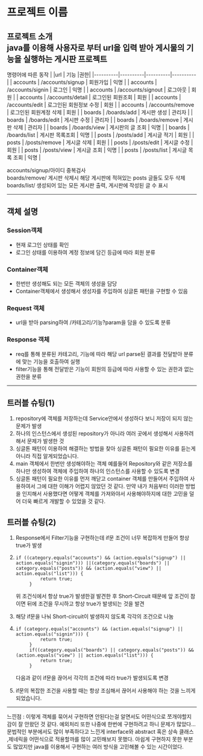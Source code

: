 # 프로젝트 이름  
프로젝트 소개  
java를 이용해 사용자로 부터 url을 입력 받아 게시물의 기능을 실행하는 게시판 프로젝트
---
명령어에 따른 동작
|  |url | 기능 |권한|
|----------|----------|----------|----------|
| accounts  | /accounts/signup   | 회원가입  | 익명 |
| accounts  | /accounts/signin   | 로그인   | 익명 |
| accounts  | /accounts/signout  | 로그아웃  | 회원  |
| accounts | /accounts/detail  | 로그인된 회원조회  | 회원 |
| accounts | /accounts/edit  | 로그인된 회원정보 수정  | 회원 |
| accounts | /accounts/remove | 로그인된 회원계정 삭제  | 회원 |
| boards | /boards/add  | 게시판 생성  | 관리자 |
| boards | /boards/edit  | 게시판 수정  | 관리자 |
| boards | /boards/remove  | 게시판 삭제  | 관리자 |
| boards | /boards/view  | 게시판의 글 조회  | 익명 |
| boards | /boards/list  | 게시판 목록조회  | 익명 |
| posts | /posts/add  | 게시글 적기  | 회원 |
| posts | /posts/remove  | 게시글 삭제  | 회원 |
| posts | /posts/edit  | 게시글 수정  | 회원 |
| posts | /posts/view  | 게시글 조회  | 익명 |
| posts | /posts/list  | 게시글 목록 조회  | 익명 |

accounts/signup/아이디 중복검사  
boards/remove/ 게시판 삭제시 해당 게시판에 적혀있는 posts 글들도 모두 삭제  
boards/list/ 생성되어 있는 모든 게시판 출력, 게시판에 작성된 글 수 표시

---
## 객체 설명
### Session객체
- 현재 로그인 상태를 확인
- 로그인 상태를 이용하여 계정 정보에 담긴 등급에 따라 회원 분류

### Container객체
- 한번만 생성해도 되는 모든 객체의 생성을 담당
- Container객체에서 생성해서 생성자를 주입하여 싱글톤 패턴을 구현할 수 있음

### Request 객체
- url을 받아 parsing하여 /카테고리/기능?param을 담을 수 있도록 분류

### Response 객체
- req를 통해 분류된 카테고리, 기능에 따라 해당 url parse된 결과를 전달받아 분류에 맞는 기능을 호출하여 실행
- filter기능을 통해 전달받은 기능이 회원의 등급에 따라 사용할 수 있는 권한과 없는 권한을 분류

---
## 트러블 슈팅(1)  
1. repository에 객체를 저장하는데 Service안에서 생성하다 보니 저장이 되지 않는 문제가 발생
2. 하나의 인스턴스에서 생성된 repository가 아니라 여러 곳에서 생성해서 사용하려 해서 문제가 발생한 것 
3. 싱글톤 패턴이 이용하여 해결하는 방법을 찾아 싱글톤 패턴이 필요한 이유를 듣는게 아니라 직접 알게되었습니다.
4. main 객체에서 한번만 생성해야하는 객체 예를들어 Repository와 같은 저장소를 하나만 생성하여 객체에 주입하여 하나의 인스턴스를 사용할 수 있도록 변경
5. 싱글톤 패턴이 필요한 이유를 먼저 깨닫고 container 객체를 만들어서 주입하여 사용하여서 그에 대한 이해가 어렵지 않았던 것 같다. 만약 내가 처음부터 이러한 방법을 인지해서 사용했다면 어떻게 객체를 가져와야서 사용해야하지에 대한 고민을 덜어 더욱 빠르게 개발할 수 있었을 것 같다.

## 트러블 슈팅(2)
1. Response에서 Filter기능을 구현하는데 if문 조건이 너무 복잡하게 만들어 항상 true가 발생
2. ```
   if ((category.equals("accounts") && (action.equals("signup") || action.equals("signin"))) ||(category.equals("boards") || category.equals("posts")) && (action.equals("view") || action.equals("list"))) {
            return true;
        }
   ```
   위 조건식에서 항상 true가 발생한걸 발견한 후 Short-Circuit 때문에 앞 조건이 참이면 뒤에 조건을 무시하고 항상 true가 발생되는 것을 발견

3. 해당 if문을 나눠 Short-circuit이 발생하지 않도록 각각의 조건으로 나눔

4. ```
   if (category.equals("accounts") && (action.equals("signup") || action.equals("signin"))) {
            return true;
        }
        if((category.equals("boards") || category.equals("posts")) && (action.equals("view") || action.equals("list"))) {
            return true;
        }
   ```
   다음과 같이 if문을 끊어서 각각의 조건에 따라 true가 발생되도록 변경

5. if문의 복잡한 조건을 사용할 때는 항상 조심해서 끊어서 사용해야 하는 것을 느끼게 되었습니다.

---
느낀점 : 이렇게 객체를 묶어서 구현하면 안된다는걸 알면서도 어떤식으로 쪼개야할지 감이 잘 안왔던 것 같다. 예외처리 또한 나중에 한번에 구현하려고 하니 문제가 많았다... 문법적인 부분에서도 많이 부족하다고 느낀게 interface와 abstract 혹은 상속 클래스 ,제네릭을 어떤식으로 적용할까를 많이 고민해보지 못했다. 아쉽게 구현하지 못한 부분도 많았지만 java를 이용해서 구현하는 여러 방식을 고민해볼 수 있는 시간이었다.
   

